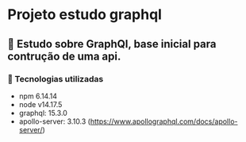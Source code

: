# Projeto estudo graphql

##  🚀 Estudo sobre GraphQl, base inicial para contrução de uma api.

### 🔧 Tecnologias utilizadas
  * npm 6.14.14
  * node v14.17.5
  * graphql: 15.3.0
  * apollo-server: 3.10.3 (https://www.apollographql.com/docs/apollo-server/)


